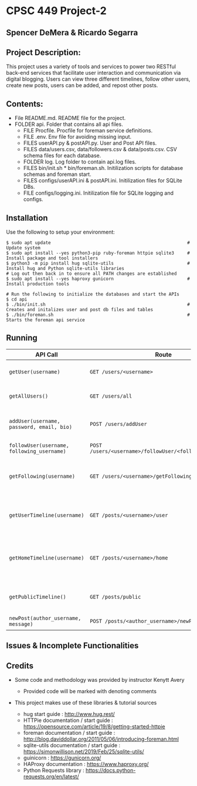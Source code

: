 # CPSC 449 Project-2
## Spencer DeMera & Ricardo Segarra

## Project Description:
This project uses a variety of tools and services to power two RESTful back-end services that facilitate user interaction and communication via digital blogging. Users can view three different timelines, follow other users, create new posts, users can be added, and repost other posts. 

## Contents:
* File README.md. README file for the project.
* FOLDER api. Folder that contains all api files.
    * FILE Procfile. Procfile for foreman service definitions.
    * FILE .env. Env file for avoiding missing input.
    * FILES userAPI.py & postAPI.py. User and Post API files.
    * FILES data/users.csv, data/followers.csv & data/posts.csv. CSV schema files for each database.
    * FOLDER log. Log folder to contain api.log files.
    * FILES bin/init.sh * bin/foreman.sh. Initilization scripts for database schemas and foreman start.
    * FILES configs/userAPI.ini & postAPI.ini. Initilization files for SQLite DBs.
    * FILE configs/logging.ini. Initilization file for SQLite logging and configs.

## Installation
Use the following to setup your environment:

```shell
$ sudo apt update                                                    # Update system
$ sudo apt install --yes python3-pip ruby-foreman httpie sqlite3     # Install package and tool installers
$ python3 -m pip install hug sqlite-utils                            # Install hug and Python sqlite-utils libraries
# Log out then back in to ensure all PATH changes are established
$ sudo apt install --yes haproxy gunicorn                            # Install production tools

# Run the following to initialize the databases and start the APIs
$ cd api
$ ./bin/init.sh                                                      # Creates and initalizes user and post db files and tables
$ ./bin/foreman.sh                                                   # Starts the foreman api service
```

## Running

 API Call                                   | Route                                                     | Action
--------------------------------------------|-----------------------------------------------------------|-------------------------------------------------------
`getUser(username)`                         | `GET /users/<username>`                                   | Returns all info on given user
`getAllUsers()`                             | `GET /users/all`                                          | Returns all users & their info
`addUser(username, password, email, bio)`   | `POST /users/addUser`                                     | Adds a new user to database
`followUser(username, following_username)`  | `POST /users/<username>/followUser/<following_username>`  | Follow a new user
`getFollowing(username)`                    | `GET /users/<username>/getFollowing`                      | Get all usernames followed by given user
`getUserTimeline(username)`                 | `GET /posts/<username>/user`                              | Get timeline of all posts made by user
`getHomeTimeline(username)`                 | `GET /posts/<username>/home`                              | Get timeline of all posts by user and users followed
`getPublicTimeline()`                       | `GET /posts/public`                                       | Get timeline of all posts of every user
`newPost(author_username, message)`         | `POST /posts/<author_username>/newPost`                   | Add a new post

## Issues & Incomplete Functionalities


## Credits
* Some code and methodology was provided by instructor Kenytt Avery
    * Provided code will be marked with denoting comments

* This project makes use of these libraries & tutorial sources
    * hug start guide : http://www.hug.rest/
    * HTTPie documentation / start guide : https://opensource.com/article/19/8/getting-started-httpie
    * foreman documentation / start guide : http://blog.daviddollar.org/2011/05/06/introducing-foreman.html
    * sqlite-utils documentation / start guide : https://simonwillison.net/2019/Feb/25/sqlite-utils/
    * guinicorn : https://gunicorn.org/
    * HAProxy documentation : https://www.haproxy.org/
    * Python Requests library : https://docs.python-requests.org/en/latest/
